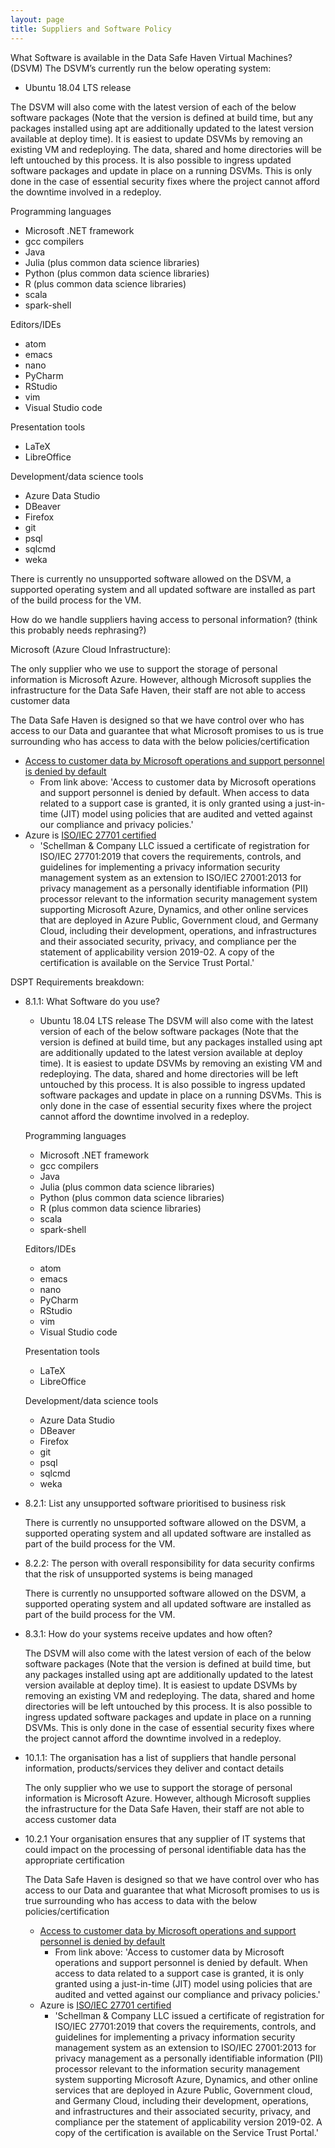 ```yaml
---
layout: page
title: Suppliers and Software Policy
---
```


What Software is available in the Data Safe Haven Virtual Machines? (DSVM)
The DSVM’s currently run the below operating system:

+ Ubuntu 18.04 LTS release

The DSVM will also come with the latest version of each of the below software packages (Note that the version is defined at build time, but any packages installed using apt are additionally updated to the latest version available at deploy time).
It is easiest to update DSVMs by removing an existing VM and redeploying. The data, shared and home directories will be left untouched by this process.
It is also possible to ingress updated software packages and update in place on a running DSVMs. This is only done in the case of essential security fixes where the project cannot afford the downtime involved in a redeploy.

Programming languages

+ Microsoft .NET framework
+ gcc compilers
+ Java
+ Julia (plus common data science libraries)
+ Python (plus common data science libraries)
+ R (plus common data science libraries)
+ scala
+ spark-shell

Editors/IDEs

+ atom
+ emacs
+ nano
+ PyCharm
+ RStudio
+ vim
+ Visual Studio code

Presentation tools

+ LaTeX
+ LibreOffice

Development/data science tools

+ Azure Data Studio
+ DBeaver
+ Firefox
+ git
+ psql
+ sqlcmd
+ weka

There is currently no unsupported software allowed on the DSVM, a supported operating system and all updated software are installed as part of the build process for the VM.

How do we handle suppliers having access to personal information? (think this probably needs rephrasing?)

Microsoft (Azure Cloud Infrastructure):

The only supplier who we use to support the storage of personal information is Microsoft Azure. However, although Microsoft supplies the infrastructure for the Data Safe Haven, their staff are not able to access customer data

The Data Safe Haven is designed so that we have control over who has access to our Data and guarantee that what Microsoft promises to us is true surrounding who has access to data with the below policies/certification

+ [Access to customer data by Microsoft operations and support personnel is denied by default](https://docs.microsoft.com/en-us/azure/security/fundamentals/protection-customer-data)
  + From link above: 'Access to customer data by Microsoft operations and support personnel is denied by default. When access to data related to a support case is granted, it is only granted using a just-in-time (JIT) model using policies that are audited and vetted against our compliance and privacy policies.'
+ Azure is [ISO/IEC 27701 certified](https://azure.microsoft.com/en-gb/blog/azure-is-now-certified-for-the-iso-iec-27701-privacy-standard/)
  + 'Schellman & Company LLC issued a certificate of registration for ISO/IEC 27701:2019 that covers the requirements, controls, and guidelines for implementing a privacy information security management system as an extension to ISO/IEC 27001:2013 for privacy management as a personally identifiable information (PII) processor relevant to the information security management system supporting Microsoft Azure, Dynamics, and other online services that are deployed in Azure Public, Government cloud, and Germany Cloud, including their development, operations, and infrastructures and their associated security, privacy, and compliance per the statement of applicability version 2019-02. A copy of the certification is available on the Service Trust Portal.'

DSPT Requirements breakdown:

+ 8.1.1: What Software do you use?

  + Ubuntu 18.04 LTS release
  The DSVM will also come with the latest version of each of the below software packages (Note that the version is defined at build time, but any packages installed using apt are additionally updated to the latest version available at deploy time).
  It is easiest to update DSVMs by removing an existing VM and redeploying. The data, shared and home directories will be left untouched by this process.
  It is also possible to ingress updated software packages and update in place on a running DSVMs. This is only done in the case of essential security fixes where the project cannot afford the downtime involved in a redeploy.

  Programming languages

  + Microsoft .NET framework
  + gcc compilers
  + Java
  + Julia (plus common data science libraries)
  + Python (plus common data science libraries)
  + R (plus common data science libraries)
  + scala
  + spark-shell

  Editors/IDEs

  + atom
  + emacs
  + nano
  + PyCharm
  + RStudio
  + vim
  + Visual Studio code

  Presentation tools

  + LaTeX
  + LibreOffice

  Development/data science tools

  + Azure Data Studio
  + DBeaver
  + Firefox
  + git
  + psql
  + sqlcmd
  + weka

+ 8.2.1: List any unsupported software prioritised to business risk

  There is currently no unsupported software allowed on the DSVM, a supported operating system and all updated software are installed as part of the build process for the VM.

+ 8.2.2: The person with overall responsibility for data security confirms that the risk of unsupported systems is being managed

  There is currently no unsupported software allowed on the DSVM, a supported operating system and all updated software are installed as part of the build process for the VM.

+ 8.3.1: How do your systems receive updates and how often?

  The DSVM will also come with the latest version of each of the below software packages (Note that the version is defined at build time, but any packages installed using apt are additionally updated to the latest version available at deploy time).
  It is easiest to update DSVMs by removing an existing VM and redeploying. The data, shared and home directories will be left untouched by this process.
  It is also possible to ingress updated software packages and update in place on a running DSVMs. This is only done in the case of essential security fixes where the project cannot afford the downtime involved in a redeploy.

+ 10.1.1: The organisation has a list of suppliers that handle personal information, products/services they deliver and contact details

  The only supplier who we use to support the storage of personal information is Microsoft Azure. However, although Microsoft supplies the infrastructure for the Data Safe Haven, their staff are not able to access customer data

+ 10.2.1 Your organisation ensures that any supplier of IT systems that could impact on the processing of personal identifiable data has the appropriate certification

  The Data Safe Haven is designed so that we have control over who has access to our Data and guarantee that what Microsoft promises to us is true surrounding who has access to data with the below policies/certification

  + [Access to customer data by Microsoft operations and support personnel is denied by default](https://docs.microsoft.com/en-us/azure/security/fundamentals/protection-customer-data)
    + From link above: 'Access to customer data by Microsoft operations and support personnel is denied by default. When access to data related to a support case is granted, it is only granted using a just-in-time (JIT) model using policies that are audited and vetted against our compliance and privacy policies.'
  + Azure is [ISO/IEC 27701 certified](https://azure.microsoft.com/en-gb/blog/azure-is-now-certified-for-the-iso-iec-27701-privacy-standard/)
    + 'Schellman & Company LLC issued a certificate of registration for ISO/IEC 27701:2019 that covers the requirements, controls, and guidelines for implementing a privacy information security management system as an extension to ISO/IEC 27001:2013 for privacy management as a personally identifiable information (PII) processor relevant to the information security management system supporting Microsoft Azure, Dynamics, and other online services that are deployed in Azure Public, Government cloud, and Germany Cloud, including their development, operations, and infrastructures and their associated security, privacy, and compliance per the statement of applicability version 2019-02. A copy of the certification is available on the Service Trust Portal.'

